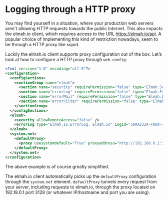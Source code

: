 # Logging through a HTTP proxy

You may find yourself in a situation, where your production web servers aren't allowing HTTP requests towards the public Internet. This also impacts the elmah.io client, which requires access to the URL https://elmah.io/api. A popular choice of implementing this kind of restriction nowadays, seem to be through a HTTP proxy like squid.

Luckily the elmah.io client supports proxy configuration out of the box. Let’s look at how to configure a HTTP proxy through `web.config`:

```xml
<?xml version="1.0" encoding="utf-8"?>
<configuration>
  <configSections>
    <sectionGroup name="elmah">
      <section name="security" requirePermission="false" type="Elmah.SecuritySectionHandler, Elmah" />
      <section name="errorLog" requirePermission="false" type="Elmah.ErrorLogSectionHandler, Elmah" />
      <section name="errorMail" requirePermission="false" type="Elmah.ErrorMailSectionHandler, Elmah" />
      <section name="errorFilter" requirePermission="false" type="Elmah.ErrorFilterSectionHandler, Elmah" />
    </sectionGroup>
  </configSections>
  <elmah>
    <security allowRemoteAccess="false" />
    <errorLog type="Elmah.Io.ErrorLog, Elmah.Io" LogId="59AA232A-F80A-4414-801D-F305D8AE55D7" />
  </elmah>
  <system.net>
    <defaultProxy>
      <proxy usesystemdefault="True" proxyaddress="http://192.168.0.1:3128" bypassonlocal="False"/>
    </defaultProxy>
  </system.net>
</configuration>
```

The above example is of course greatly simplified.

The elmah.io client automatically picks up the `defaultProxy` configuration through the `system.net` element. `defaultProxy` tunnels every request from your server, including requests to elmah.io, through the proxy located on 192.18.0.1 port 3128 (or whatever IP/hostname and port you are using).
